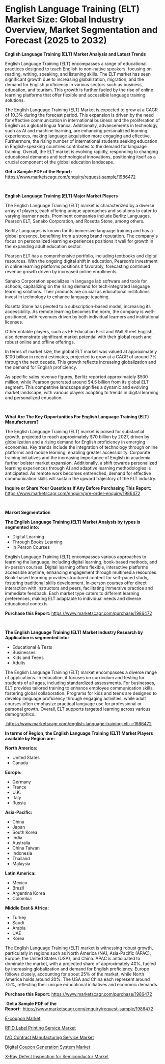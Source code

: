 <p><h1>English Language Training (ELT) Market Size: Global Industry Overview, Market Segmentation and Forecast (2025 to 2032)</h1></p><p><strong>English Language Training (ELT) Market Analysis and Latest Trends</strong></p>
<p><p>English Language Training (ELT) encompasses a range of educational practices designed to teach English to non-native speakers, focusing on reading, writing, speaking, and listening skills. The ELT market has seen significant growth due to increasing globalization, migration, and the demand for English proficiency in various sectors such as business, education, and tourism. This growth is further fueled by the rise of online learning platforms that offer flexible and accessible language training solutions.</p><p>The English Language Training (ELT) Market is expected to grow at a CAGR of 10.3% during the forecast period. This expansion is driven by the need for effective communication in international business and the proliferation of English as a global lingua franca. Additionally, advancements in technology, such as AI and machine learning, are enhancing personalized learning experiences, making language acquisition more engaging and effective. Furthermore, the rising number of international students seeking education in English-speaking countries contributes to the demand for language training. Overall, the ELT market is evolving rapidly, responding to changing educational demands and technological innovations, positioning itself as a crucial component of the global education landscape.</p></p>
<p><strong>Get a Sample PDF of the Report:&nbsp;</strong> <a href="https://www.marketscagr.com/enquiry/request-sample/1986472?utm_campaign=2866&utm_medium=2&utm_source=Github&utm_content=ia&utm_term=11032025&utm_id=english-language-training-elt">https://www.marketscagr.com/enquiry/request-sample/1986472</a></p>
<p>&nbsp;</p>
<p><strong>English Language Training (ELT) Major Market Players</strong></p>
<p><p>The English Language Training (ELT) market is characterized by a diverse array of players, each offering unique approaches and solutions to cater to varying learner needs. Prominent companies include Berlitz Languages, Pearson ELT, Sanako Corporation, and Rosetta Stone, among others.</p><p>Berlitz Languages is known for its immersive language training and has a global presence, benefiting from a strong brand reputation. The company's focus on personalized learning experiences positions it well for growth in the expanding adult education sector.</p><p>Pearson ELT has a comprehensive portfolio, including textbooks and digital resources. With the ongoing digital shift in education, Pearson’s investment in online learning platforms positions it favorably, forecasting continued revenue growth driven by increased online enrollments.</p><p>Sanako Corporation specializes in language lab software and tools for schools, capitalizing on the rising demand for tech-integrated language learning solutions. Their products are crucial as educational institutions invest in technology to enhance language teaching.</p><p>Rosetta Stone has pivoted to a subscription-based model, increasing its accessibility. As remote learning becomes the norm, the company is well-positioned, with revenues driven by both individual learners and institutional licenses.</p><p>Other notable players, such as EF Education First and Wall Street English, also demonstrate significant market potential with their global reach and robust online and offline offerings. </p><p>In terms of market size, the global ELT market was valued at approximately $100 billion in recent estimates, projected to grow at a CAGR of around 7% through the next decade. This growth reflects increasing globalization and the demand for English proficiency. </p><p>As specific sales revenue figures, Berlitz reported approximately $500 million, while Pearson generated around $4.5 billion from its global ELT segment. This competitive landscape signifies a dynamic and evolving market landscape, with various players adapting to trends in digital learning and personalized education.</p></p>
<p>&nbsp;</p>
<p><strong>What Are The Key Opportunities For English Language Training (ELT) Manufacturers?</strong></p>
<p><p>The English Language Training (ELT) market is poised for substantial growth, projected to reach approximately $70 billion by 2027, driven by globalization and a rising demand for English proficiency in emerging economies. Key trends include the integration of technology through online platforms and mobile learning, enabling greater accessibility. Corporate training initiatives and the increasing importance of English in academia further bolster market expansion. Additionally, a shift towards personalized learning experiences through AI and adaptive learning methodologies is anticipated. As remote work becomes entrenched, demand for effective communication skills will sustain the upward trajectory of the ELT industry.</p></p>
<p><strong>Inquire or Share Your Questions If Any Before Purchasing This Report:</strong> <a href="https://www.marketscagr.com/enquiry/pre-order-enquiry/1986472?utm_campaign=2866&utm_medium=2&utm_source=Github&utm_content=ia&utm_term=11032025&utm_id=english-language-training-elt">https://www.marketscagr.com/enquiry/pre-order-enquiry/1986472</a></p>
<p>&nbsp;</p>
<p><strong>Market Segmentation</strong></p>
<p><strong>The English Language Training (ELT) Market Analysis by types is segmented into:</strong></p>
<p><ul><li>Digital Learning</li><li>Through Books Learning</li><li>In Person Courses</li></ul></p>
<p><p>English Language Training (ELT) encompasses various approaches to learning the language, including digital learning, book-based methods, and in-person courses. Digital learning offers flexible, interactive platforms accessible anytime, enhancing engagement through multimedia resources. Book-based learning provides structured content for self-paced study, fostering traditional skills development. In-person courses offer direct interaction with instructors and peers, facilitating immersive practice and immediate feedback. Each market type caters to different learning preferences, making ELT adaptable to individual needs and diverse educational contexts.</p></p>
<p><strong>Purchase this Report:&nbsp;</strong><a href="https://www.marketscagr.com/purchase/1986472?utm_campaign=2866&utm_medium=2&utm_source=Github&utm_content=ia&utm_term=11032025&utm_id=english-language-training-elt">https://www.marketscagr.com/purchase/1986472</a></p>
<p>&nbsp;</p>
<p><strong>The English Language Training (ELT) Market Industry Research by Application is segmented into:</strong></p>
<p><ul><li>Educational & Tests</li><li>Businesses</li><li>Kids and Teens</li><li>Adults</li></ul></p>
<p><p>The English Language Training (ELT) market encompasses a diverse range of applications. In education, it focuses on curriculum and testing for students of all ages, including standardized assessments. For businesses, ELT provides tailored training to enhance employee communication skills, fostering global collaboration. Programs for kids and teens are designed to develop language proficiency through engaging activities, while adult courses often emphasize practical language use for professional or personal growth. Overall, ELT supports targeted learning across various demographics.</p></p>
<p><a href="https://www.marketscagr.com/english-language-training-elt--r1986472?utm_campaign=2866&utm_medium=2&utm_source=Github&utm_content=ia&utm_term=11032025&utm_id=english-language-training-elt">&nbsp;https://www.marketscagr.com/english-language-training-elt--r1986472</a></p>
<p><strong>In terms of Region, the English Language Training (ELT) Market Players available by Region are:</strong></p>
<p>
    <p> <strong> North America: </strong>
        <ul>
            <li>United States</li>
            <li>Canada</li>
        </ul>
        </p> 
    <p> <strong> Europe: </strong>
        <ul>
            <li>Germany</li>
            <li>France</li>
            <li>U.K.</li>
            <li>Italy</li>
            <li>Russia</li>
        </ul>
        </p> 
    <p> <strong> Asia-Pacific: </strong>
        <ul>
            <li>China</li>
            <li>Japan</li>
            <li>South Korea</li>
            <li>India</li>
            <li>Australia</li>
            <li>China Taiwan</li>
            <li>Indonesia</li>
            <li>Thailand</li>
            <li>Malaysia</li>
        </ul>
        </p> 
    <p> <strong> Latin America: </strong>
        <ul>
            <li>Mexico</li>
            <li>Brazil</li>
            <li>Argentina Korea</li>
            <li>Colombia</li>
        </ul>
        </p> 
    <p> <strong> Middle East & Africa: </strong>
        <ul>
            <li>Turkey</li>
            <li>Saudi</li>
            <li>Arabia</li>
            <li>UAE</li>
            <li>Korea</li>
        </ul>
    </p>
    </p>
<p><p>The English Language Training (ELT) market is witnessing robust growth, particularly in regions such as North America (NA), Asia-Pacific (APAC), Europe, the United States (USA), and China. APAC is anticipated to dominate the market, with a projected share of approximately 40%, fueled by increasing globalization and demand for English proficiency. Europe follows closely, accounting for about 25% of the market, while North America holds around 20%. The USA and China each represent around 7.5%, reflecting their unique educational initiatives and economic demands. </p></p>
<p><strong>Purchase this Report: </strong><a href="https://www.marketscagr.com/purchase/1986472?utm_campaign=2866&utm_medium=2&utm_source=Github&utm_content=ia&utm_term=11032025&utm_id=english-language-training-elt">https://www.marketscagr.com/purchase/1986472</a></p>
<p>&nbsp;<strong>Get a Sample PDF of the Report:&nbsp;&nbsp;</strong><a href="https://www.marketscagr.com/enquiry/request-sample/1986472?utm_campaign=2866&utm_medium=2&utm_source=Github&utm_content=ia&utm_term=11032025&utm_id=english-language-training-elt">https://www.marketscagr.com/enquiry/request-sample/1986472</a></p>
<p><strong></strong></p>
<p><p><a href="https://github.com/sefathlehki/Market-Research-Report-List-1/blob/main/e-coupon-market.md?utm_campaign=2866&utm_medium=2&utm_source=Github&utm_content=ia&utm_term=11032025&utm_id=english-language-training-elt">E-coupon Market</a></p><p><a href="https://github.com/pearlinewhite4692/Market-Research-Report-List-1/blob/main/rfid-label-printing-service-market.md?utm_campaign=2866&utm_medium=2&utm_source=Github&utm_content=ia&utm_term=11032025&utm_id=english-language-training-elt">RFID Label Printing Service Market</a></p><p><a href="https://github.com/tumacaakesha78/Market-Research-Report-List-1/blob/main/ivd-contract-manufacturing-service-market.md?utm_campaign=2866&utm_medium=2&utm_source=Github&utm_content=ia&utm_term=11032025&utm_id=english-language-training-elt">IVD Contract Manufacturing Service Market</a></p><p><a href="https://github.com/rianttegang/Market-Research-Report-List-1/blob/main/digital-coupon-generation-system-market.md?utm_campaign=2866&utm_medium=2&utm_source=Github&utm_content=ia&utm_term=11032025&utm_id=english-language-training-elt">Digital Coupon Generation System Market</a></p><p><a href="https://github.com/nafidurii/Market-Research-Report-List-1/blob/main/x-ray-defect-inspection-for-semiconductor-market.md?utm_campaign=2866&utm_medium=2&utm_source=Github&utm_content=ia&utm_term=11032025&utm_id=english-language-training-elt">X-Ray Defect Inspection for Semiconductor Market</a></p></p>